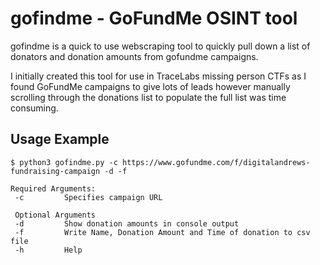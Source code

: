 # gofindme - GoFundMe OSINT tool

gofindme is a quick to use webscraping tool to quickly pull down a list of donators and donation amounts from gofundme campaigns.

I initially created this tool for use in TraceLabs missing person CTFs as I found GoFundMe campaigns to give lots of leads however manually scrolling through the donations list to populate the full list was time consuming. 

## Usage Example

```console
$ python3 gofindme.py -c https://www.gofundme.com/f/digitalandrews-fundraising-campaign -d -f

Required Arguments:
 -c         Specifies campaign URL
 
 Optional Arguments
 -d         Show donation amounts in console output
 -f         Write Name, Donation Amount and Time of donation to csv file
 -h         Help
 

```

